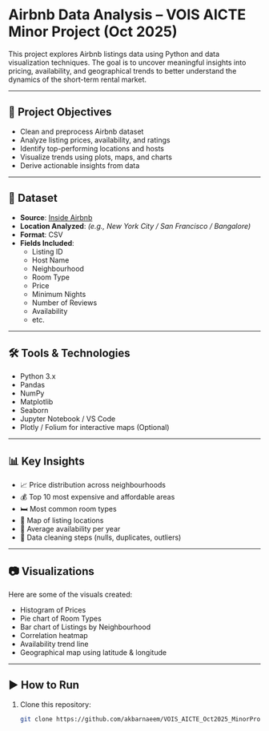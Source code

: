 # Airbnb Data Analysis – VOIS AICTE Minor Project (Oct 2025)

This project explores Airbnb listings data using Python and data visualization techniques. The goal is to uncover meaningful insights into pricing, availability, and geographical trends to better understand the dynamics of the short-term rental market.

---

## 📌 Project Objectives

- Clean and preprocess Airbnb dataset
- Analyze listing prices, availability, and ratings
- Identify top-performing locations and hosts
- Visualize trends using plots, maps, and charts
- Derive actionable insights from data

---

## 📂 Dataset

- **Source**: [Inside Airbnb](http://insideairbnb.com/get-the-data.html)
- **Location Analyzed**: *(e.g., New York City / San Francisco / Bangalore)*
- **Format**: CSV
- **Fields Included**: 
  - Listing ID
  - Host Name
  - Neighbourhood
  - Room Type
  - Price
  - Minimum Nights
  - Number of Reviews
  - Availability
  - etc.

---

## 🛠️ Tools & Technologies

- Python 3.x
- Pandas
- NumPy
- Matplotlib
- Seaborn
- Jupyter Notebook / VS Code
- Plotly / Folium for interactive maps (Optional)

---

## 📊 Key Insights

- 📈 Price distribution across neighbourhoods
- 💰 Top 10 most expensive and affordable areas
- 🛏️ Most common room types
- 📍 Map of listing locations
- 📅 Average availability per year
- 🧹 Data cleaning steps (nulls, duplicates, outliers)

---

## 📷 Visualizations

Here are some of the visuals created:

- Histogram of Prices
- Pie chart of Room Types
- Bar chart of Listings by Neighbourhood
- Correlation heatmap
- Availability trend line
- Geographical map using latitude & longitude


---

## ▶️ How to Run

1. Clone this repository:

   ```bash
   git clone https://github.com/akbarnaeem/VOIS_AICTE_Oct2025_MinorProject_AkbarNaeem.git
